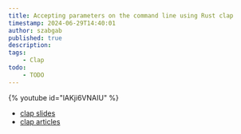 ```yaml
---
title: Accepting parameters on the command line using Rust clap
timestamp: 2024-06-29T14:40:01
author: szabgab
published: true
description:
tags:
    - Clap
todo:
    - TODO
---
```


{% youtube id="lAKji6VNAIU" %}

* [clap slides](/slides/rust/clap)
* [clap articles](/clap)


